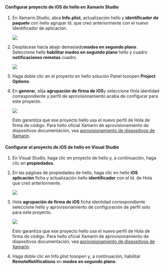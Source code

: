 #### <a name="configure-hello-ios-project-in-xamarin-studio"></a>Configurar proyecto de iOS de hello en Xamarin Studio
1. En Xamarin.Studio, abra **Info.plist**, actualización hello y **identificador de paquete** con hello agrupar Id. que creó anteriormente con el nuevo identificador de aplicación.

    ![](./media/app-service-mobile-xamarin-ios-configure-project/mobile-services-ios-push-21.png)
2. Desplácese hacia abajo demasiado**modos en segundo plano**. Seleccione hello **habilitar modos en segundo plano** hello y cuadro **notificaciones remotas** cuadro.

    ![](./media/app-service-mobile-xamarin-ios-configure-project/mobile-services-ios-push-22.png)
3. Haga doble clic en el proyecto en hello solución Panel tooopen **Project Options**.
4. En **generar**, elija **agrupación de firma de iOS**y seleccione Hola identidad correspondiente y perfil de aprovisionamiento acaba de configurar para este proyecto.

   ![](./media/app-service-mobile-xamarin-ios-configure-project/mobile-services-ios-push-20.png)

   Esto garantiza que ese proyecto hello usa el nuevo perfil de Hola de firma de código. Para hello oficial Xamarin de aprovisionamiento de dispositivos documentación, vea [aprovisionamiento de dispositivos de Xamarin].

#### <a name="configure-hello-ios-project-in-visual-studio"></a>Configurar el proyecto de iOS de hello en Visual Studio
1. En Visual Studio, haga clic en proyecto de hello y, a continuación, haga clic en **propiedades**.
2. En las páginas de propiedades de hello, haga clic en hello **iOS aplicación** ficha y actualización hello **identificador** con el Id. de Hola que creó anteriormente.

    ![](./media/app-service-mobile-xamarin-ios-configure-project/mobile-services-ios-push-23.png)
3. Hola **agrupación de firma de iOS** ficha identidad correspondiente seleccione hello y aprovisionamiento de configuración de perfil solo para este proyecto.

    ![](./media/app-service-mobile-xamarin-ios-configure-project/mobile-services-ios-push-24.png)

    Esto garantiza que ese proyecto hello usa el nuevo perfil de Hola de firma de código. Para hello oficial Xamarin de aprovisionamiento de dispositivos documentación, vea [aprovisionamiento de dispositivos de Xamarin].
4. Haga doble clic en Info.plist tooopen y, a continuación, habilitar **RemoteNotifications** en **modos en segundo plano**.

[aprovisionamiento de dispositivos de Xamarin]: http://developer.xamarin.com/guides/ios/getting_started/installation/device_provisioning/
